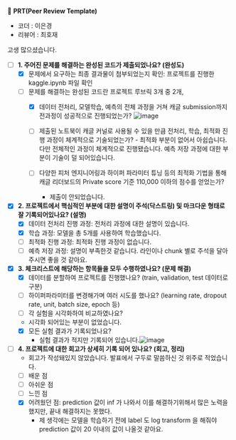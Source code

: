 🔑 **PRT(Peer Review Template)**
- 코더 : 이은경
- 리뷰어 : 최호재

고생 많으셨습니다. 

- [ ]  **1. 주어진 문제를 해결하는 완성된 코드가 제출되었나요? (완성도)**
    - [x] 문제에서 요구하는 최종 결과물이 첨부되었는지 확인: 프로젝트를 진행한 kaggle.ipynb 파일 확인
    - [ ] 문제를 해결하는 완성된 코드란 프로젝트 루브릭 3개 중 2개,
        - [x] 데이터 전처리, 모델학습, 예측의 전체 과정을 거쳐 캐글 submission까지 전과정이 성공적으로 진행되었는가? ![image](https://github.com/hojae-m-choi/first-repository/assets/98305832/b8e1789c-bf38-4190-909e-e49f9fb60bba)

        - [ ] 제출된 노트북이 캐글 커널로 사용될 수 있을 만큼 전처리, 학습, 최적화 진행 과정이 체계적으로 기술되었는가?
              - 최적화 부분이 없어서 아쉽습니다. 다만 전체적인 과정이 체계적으로 진행됐습니다. 예측 저장 과정에 대한 부분이 기술이 덜 되어있습니다.
        - [ ] 다양한 피처 엔지니어링과 하이퍼 파라미터 튜닝 등의 최적화 기법을 통해 캐글 리더보드의 Private score 기준 110,000 이하의 점수를 얻었는가?
          - 제출이 안되었습니다.

- [x]  **2. 프로젝트에서 핵심적인 부분에 대한 설명이 주석(닥스트링) 및 마크다운 형태로 잘 기록되어있나요? (설명)**
    - [x]  데이터 전처리 진행 과정: 전처리 과정에 대한 설명이 있습니다.
    - [x]  학습 과정: 모델을 총 5개를 사용하여 학습했습니다.
    - [ ]  최적화 진행 과정: 최적화 진행 과정이 없습니다.
    - [ ]  예측 저장 과정: 설명이 부족한것 같습니다. 라인이나 chunk 별로 주석을 달아주시면 좋을 것 같아요.

- [x]  **3. 체크리스트에 해당하는 항목들을 모두 수행하였나요? (문제 해결)**
    - [x]  데이터를 분할하여 프로젝트를 진행했나요? (train, validation, test 데이터로 구분)
    - [ ]  하이퍼파라미터를 변경해가며 여러 시도를 했나요? (learning rate, dropout rate, unit, batch size, epoch 등)
    - [ ]  각 실험을 시각화하여 비교하였나요?
      - 시각화 되어있는 부분이 없었습니다.
    - [x]  모든 실험 결과가 기록되었나요?
        - 실험 결과가 적지만 기록되어 있습니다.![image](https://github.com/hojae-m-choi/first-repository/assets/98305832/66e2947d-d639-430e-a6fc-cbedadff0572)


-  [ ]  **4. 프로젝트에 대한 회고가 상세히 기록 되어 있나요? (회고, 정리)**
    - 회고가 작성돼있지 않았습니다. 발표에서 구두로 말씀하신 것 위주로 적었습니다.
    - [ ]  배운 점
    - [ ]  아쉬운 점
    - [ ]  느낀 점
    - [x]  어려웠던 점: prediction 값이 inf 가 나와서 이를 해결하기위해서 많은 노력을 했지만, 끝내 해결하지는 못했다.
          - 제 생각에는 모델을 학습하기 전에 label 도 log transform 을 해줘야 prediction 값이 20 이내의 값이 나올것 같아요. 
